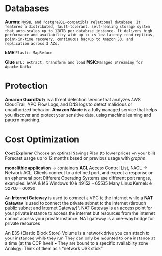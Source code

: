 # Databases
**Aurora**: `MySQL and PostgreSQL-compatible relational database. It features a distributed, fault-tolerant, self-healing storage system that auto-scales up to 128TB per database instance. It delivers high performance and availability with up to 15 low-latency read replicas, point-in-time recovery, continuous backup to Amazon S3, and replication across 3 AZs.`

**EMR**:`Elastic MapReduce`

**Glue**:`ETL: extract, transform and load`
**MSK**:`Managed Streaming for Apache Kafka`

# Protection
**Amazon GuardDuty** is a threat detection service that analyzes AWS CloudTrail, VPC Flow Logs, and DNS logs to detect malicious or unauthorized behavior.
**Amazon Macie** is a fully managed service that helps you discover and protect your sensitive data, using machine learning and pattern matching.

# Cost Optimization
**Cost Explorer** Choose an optimal Savings Plan (to lower prices on your bill)  Forecast usage up to 12 months based on previous usage with *graphs*

**monolithic application** -> containers
**ACL** Access Control List, NACL -> Network ACL,  Clients connect to a defined port, and expect a response on an ephemeral port Different Operating Systems use different port ranges, examples: IANA & MS Windows 10 è 49152 – 65535 Many Linux Kernels è 32768 – 60999

An **Internet Gateway** is used to connect a VPC to the internet while a **NAT Gateway** is used to connect the private subnet to the internet (through public subnet and Internet Gateway)¹. NAT Gateway is an access point for your private instance to access the internet but resources from the internet cannot access your private instance. NAT gateway is a one-way bridge for private resources

An EBS (Elastic Block Store) Volume is a network drive you can attach to your instances while they run They can only be mounted to one instance at a time (at the CCP level)
• They are bound to a specific availability zone Analogy: Think of them as a “network USB stick”